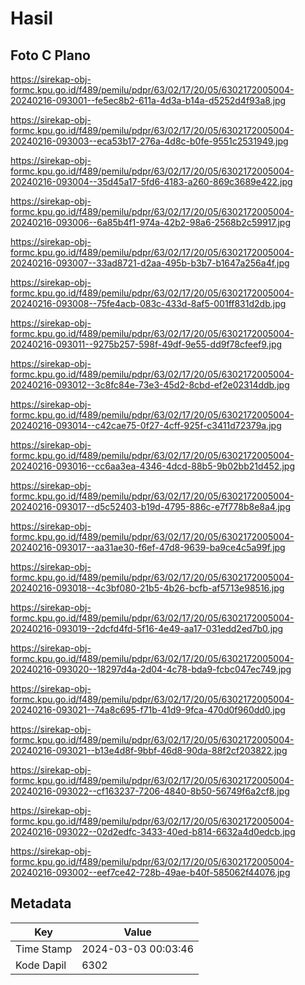 # Hasil

## Foto C Plano

https://sirekap-obj-formc.kpu.go.id/f489/pemilu/pdpr/63/02/17/20/05/6302172005004-20240216-093001--fe5ec8b2-611a-4d3a-b14a-d5252d4f93a8.jpg

https://sirekap-obj-formc.kpu.go.id/f489/pemilu/pdpr/63/02/17/20/05/6302172005004-20240216-093003--eca53b17-276a-4d8c-b0fe-9551c2531949.jpg

https://sirekap-obj-formc.kpu.go.id/f489/pemilu/pdpr/63/02/17/20/05/6302172005004-20240216-093004--35d45a17-5fd6-4183-a260-869c3689e422.jpg

https://sirekap-obj-formc.kpu.go.id/f489/pemilu/pdpr/63/02/17/20/05/6302172005004-20240216-093006--6a85b4f1-974a-42b2-98a6-2568b2c59917.jpg

https://sirekap-obj-formc.kpu.go.id/f489/pemilu/pdpr/63/02/17/20/05/6302172005004-20240216-093007--33ad8721-d2aa-495b-b3b7-b1647a256a4f.jpg

https://sirekap-obj-formc.kpu.go.id/f489/pemilu/pdpr/63/02/17/20/05/6302172005004-20240216-093008--75fe4acb-083c-433d-8af5-001ff831d2db.jpg

https://sirekap-obj-formc.kpu.go.id/f489/pemilu/pdpr/63/02/17/20/05/6302172005004-20240216-093011--9275b257-598f-49df-9e55-dd9f78cfeef9.jpg

https://sirekap-obj-formc.kpu.go.id/f489/pemilu/pdpr/63/02/17/20/05/6302172005004-20240216-093012--3c8fc84e-73e3-45d2-8cbd-ef2e02314ddb.jpg

https://sirekap-obj-formc.kpu.go.id/f489/pemilu/pdpr/63/02/17/20/05/6302172005004-20240216-093014--c42cae75-0f27-4cff-925f-c3411d72379a.jpg

https://sirekap-obj-formc.kpu.go.id/f489/pemilu/pdpr/63/02/17/20/05/6302172005004-20240216-093016--cc6aa3ea-4346-4dcd-88b5-9b02bb21d452.jpg

https://sirekap-obj-formc.kpu.go.id/f489/pemilu/pdpr/63/02/17/20/05/6302172005004-20240216-093017--d5c52403-b19d-4795-886c-e7f778b8e8a4.jpg

https://sirekap-obj-formc.kpu.go.id/f489/pemilu/pdpr/63/02/17/20/05/6302172005004-20240216-093017--aa31ae30-f6ef-47d8-9639-ba9ce4c5a99f.jpg

https://sirekap-obj-formc.kpu.go.id/f489/pemilu/pdpr/63/02/17/20/05/6302172005004-20240216-093018--4c3bf080-21b5-4b26-bcfb-af5713e98516.jpg

https://sirekap-obj-formc.kpu.go.id/f489/pemilu/pdpr/63/02/17/20/05/6302172005004-20240216-093019--2dcfd4fd-5f16-4e49-aa17-031edd2ed7b0.jpg

https://sirekap-obj-formc.kpu.go.id/f489/pemilu/pdpr/63/02/17/20/05/6302172005004-20240216-093020--18297d4a-2d04-4c78-bda9-fcbc047ec749.jpg

https://sirekap-obj-formc.kpu.go.id/f489/pemilu/pdpr/63/02/17/20/05/6302172005004-20240216-093021--74a8c695-f71b-41d9-9fca-470d0f960dd0.jpg

https://sirekap-obj-formc.kpu.go.id/f489/pemilu/pdpr/63/02/17/20/05/6302172005004-20240216-093021--b13e4d8f-9bbf-46d8-90da-88f2cf203822.jpg

https://sirekap-obj-formc.kpu.go.id/f489/pemilu/pdpr/63/02/17/20/05/6302172005004-20240216-093022--cf163237-7206-4840-8b50-56749f6a2cf8.jpg

https://sirekap-obj-formc.kpu.go.id/f489/pemilu/pdpr/63/02/17/20/05/6302172005004-20240216-093022--02d2edfc-3433-40ed-b814-6632a4d0edcb.jpg

https://sirekap-obj-formc.kpu.go.id/f489/pemilu/pdpr/63/02/17/20/05/6302172005004-20240216-093002--eef7ce42-728b-49ae-b40f-585062f44076.jpg


## Metadata

| Key        | Value               |
| ---------- | ------------------- |
| Time Stamp | 2024-03-03 00:03:46 |
| Kode Dapil | 6302                |



